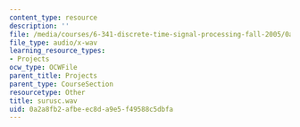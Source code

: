 ```yaml
---
content_type: resource
description: ''
file: /media/courses/6-341-discrete-time-signal-processing-fall-2005/0a2a8fb2afbeec8da9e5f49588c5dbfa_surusc.wav
file_type: audio/x-wav
learning_resource_types:
- Projects
ocw_type: OCWFile
parent_title: Projects
parent_type: CourseSection
resourcetype: Other
title: surusc.wav
uid: 0a2a8fb2-afbe-ec8d-a9e5-f49588c5dbfa
---
```

